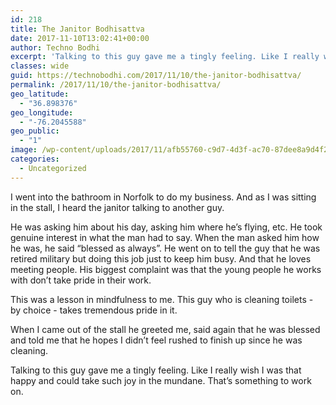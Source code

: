 ```yaml
---
id: 218
title: The Janitor Bodhisattva
date: 2017-11-10T13:02:41+00:00
author: Techno Bodhi
excerpt: 'Talking to this guy gave me a tingly feeling. Like I️ really wish I️ was that happy and could take such joy in the mundane. That’s something to work on. '
classes: wide
guid: https://technobodhi.com/2017/11/10/the-janitor-bodhisattva/
permalink: /2017/11/10/the-janitor-bodhisattva/
geo_latitude:
  - "36.898376"
geo_longitude:
  - "-76.2045588"
geo_public:
  - "1"
image: /wp-content/uploads/2017/11/afb55760-c9d7-4d3f-ac70-87dee8a9d4f2-36732-00001e50cfe06b7f.jpg
categories:
  - Uncategorized
---
```

I️ went into the bathroom in Norfolk to do my business. And as I️ was sitting in the stall, I️ heard the janitor talking to another guy.

He was asking him about his day, asking him where he’s flying, etc. He took genuine interest in what the man had to say. When the man asked him how he was, he said “blessed as always”. He went on to tell the guy that he was retired military but doing this job just to keep him busy. And that he loves meeting people. His biggest complaint was that the young people he works with don’t take pride in their work.

This was a lesson in mindfulness to me. This guy who is cleaning toilets - by choice - takes tremendous pride in it.

When I️ came out of the stall he greeted me, said again that he was blessed and told me that he hopes I️ didn’t feel rushed to finish up since he was cleaning.

Talking to this guy gave me a tingly feeling. Like I️ really wish I️ was that happy and could take such joy in the mundane. That’s something to work on. </p>